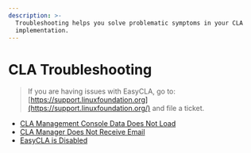 ```yaml
---
description: >-
  Troubleshooting helps you solve problematic symptoms in your CLA
  implementation.
---
```


# CLA Troubleshooting

> If you are having issues with EasyCLA, go to: [https://support.linuxfoundation.org](https://support.linuxfoundation.org/) and file a ticket.

* [CLA Management Console Data Does Not Load](cla-management-console-data-does-not-load-docs.md) 
* [CLA Manager Does Not Receive Email ](cla-manager-does-not-receive-email-notifications.md)
* [EasyCLA is Disabled](easycla-is-disabled.md)

